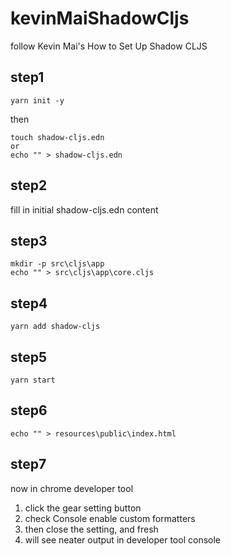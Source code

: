 # kevinMaiShadowCljs
follow Kevin Mai's How to Set Up Shadow CLJS

## step1
```
yarn init -y
```
then
```
touch shadow-cljs.edn
or
echo "" > shadow-cljs.edn
```

## step2
fill in initial shadow-cljs.edn
content

## step3
```
mkdir -p src\cljs\app
echo "" > src\cljs\app\core.cljs
```

## step4
```
yarn add shadow-cljs
```

## step5
```
yarn start
```

## step6
```
echo "" > resources\public\index.html
```

## step7
now in chrome developer tool 
1. click the gear setting button 
2. check Console enable custom formatters
3. then close the setting, and fresh
4. will see neater output in developer tool console